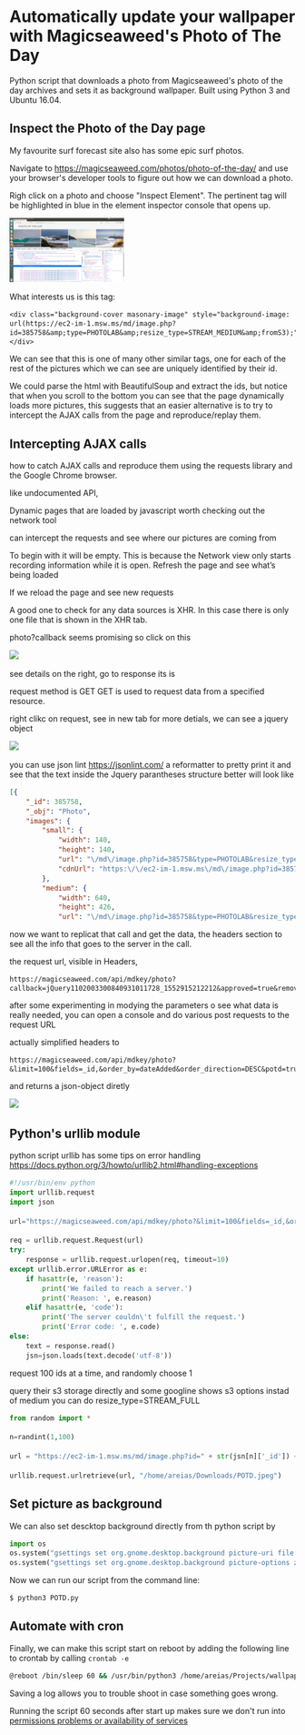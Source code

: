 

# Automatically update your wallpaper with Magicseaweed's Photo of The Day 


Python script that downloads a photo from Magicseaweed's photo of the day archives and sets it as background wallpaper. Built using Python 3 and Ubuntu 16.04. 


## Inspect the Photo of the Day page

My favourite surf forecast site also has some epic surf photos.

Navigate to https://magicseaweed.com/photos/photo-of-the-day/ and use your browser's developer tools to figure out how we can download a photo. 

Righ click on a photo and choose "Inspect Element". The pertinent tag will be highlighted in blue in the element inspector console that opens up. 

<img src="img/Screenshot1.png" width="40%" />

What interests us is this tag:

```
<div class="background-cover masonary-image" style="background-image: url(https://ec2-im-1.msw.ms/md/image.php?id=385758&amp;type=PHOTOLAB&amp;resize_type=STREAM_MEDIUM&amp;fromS3);"></div>
```

We can see that this is one of many other similar tags, one for each of the rest of the pictures which we can see are uniquely identified by their id.

We could parse the html with BeautifulSoup and extract the ids, but notice that when you scroll to the bottom you can see that the page dynamically loads more pictures, this suggests that an easier alternative is to try to intercept the AJAX calls from the page and reproduce/replay them.


## Intercepting AJAX calls

how to catch AJAX calls and reproduce them using the requests library and the Google Chrome browser.

like undocumented API,

Dynamic pages that are loaded by javascript worth checking out the network tool 

can intercept the requests and see where our pictures are coming from

To begin with it will be empty. This is because the Network view only starts recording information while it is open.
Refresh the page and see what’s being loaded

If we reload the page and see new requests

A good one to check for any data sources is XHR.  In this case there is only one file that is shown in the XHR tab.

photo?callback seems promising so click on this

<img src="Screenshot2.png" width="40%" />

see details on the right, go to response its is 	 

request method is GET GET is used to request data from a specified resource.

right clikc on request, see in new tab for more detials, we can see a jquery object

<img src="Screenshot3.png" width="40%" />


you can use json lint https://jsonlint.com/ a reformatter to pretty print it and see that the text inside the Jquery parantheses structure better will look like

```json
[{
	"_id": 385758,
	"_obj": "Photo",
	"images": {
		"small": {
			"width": 140,
			"height": 140,
			"url": "\/md\/image.php?id=385758&type=PHOTOLAB&resize_type=STREAM_SMALL&fromS3",
			"cdnUrl": "https:\/\/ec2-im-1.msw.ms\/md\/image.php?id=385758&type=PHOTOLAB&resize_type=STREAM_SMALL&fromS3"
		},
		"medium": {
			"width": 640,
			"height": 426,
			"url": "\/md\/image.php?id=385758&type=PHOTOLAB&resize_type=STREAM_MEDIUM&fromS3",
```

now we want to replicat that call and get the data, the headers section to see all the info that goes to the server in the call.

the request url, visible in Headers, 

```
https://magicseaweed.com/api/mdkey/photo?callback=jQuery1102003300840931011728_1552915212212&approved=true&removed=false&depth=2&limit=20&fields=_id,_obj,isApproved,images.small.*,images.medium.*,isRemoved,description,dateAdded,fullPageUrl,views,user.name,spot.name,isPOTD,taken,favouriteCount,location.country.iso,browseSession.hash,browseSession.size,browseSession.currentPosition&order_by=dateAdded&order_direction=DESC&potd=true&_=1552915212213
```

after some experimenting in modying the parameters o see what data is really needed, you can open a console and do various post requests to the request URL

actually simplified headers to 
```
https://magicseaweed.com/api/mdkey/photo?&limit=100&fields=_id,&order_by=dateAdded&order_direction=DESC&potd=true
```

and returns a json-object diretly

<img src="Screenshot4.png" width="40%" />


## Python's urllib module

python script urllib has some tips on error handling https://docs.python.org/3/howto/urllib2.html#handling-exceptions

```python
#!/usr/bin/env python
import urllib.request
import json

url="https://magicseaweed.com/api/mdkey/photo?&limit=100&fields=_id,&order_by=dateAdded&order_direction=DESC&potd=true"

req = urllib.request.Request(url)
try:
    response = urllib.request.urlopen(req, timeout=10)
except urllib.error.URLError as e:
    if hasattr(e, 'reason'):
        print('We failed to reach a server.')
        print('Reason: ', e.reason)
    elif hasattr(e, 'code'):
        print('The server couldn\'t fulfill the request.')
        print('Error code: ', e.code)
else:
    text = response.read()
    jsn=json.loads(text.decode('utf-8'))
```


request 100 ids at a time, and randomly choose 1

query their s3 storage directly and some googline shows s3 options instad of medium you can do resize_type=STREAM_FULL


```python
from random import *

n=randint(1,100)

url = "https://ec2-im-1.msw.ms/md/image.php?id=" + str(jsn[n]['_id']) + "&type=PHOTOLAB&resize_type=STREAM_FULL&fromS3"

urllib.request.urlretrieve(url, "/home/areias/Downloads/POTD.jpeg")
```


## Set picture as background

We can also set descktop background directly from th python script by 

```python
import os
os.system("gsettings set org.gnome.desktop.background picture-uri file:///home/areias/Downloads/POTD.jpeg")
os.system("gsettings set org.gnome.desktop.background picture-options zoom")
```

Now we can run our script from the command line:
```bash
$ python3 POTD.py
```

## Automate with cron

Finally, we can make this script start on reboot by adding the following line to crontab by calling `crontab -e`
```bash
@reboot /bin/sleep 60 && /usr/bin/python3 /home/areias/Projects/wallpaper/POTD.py > log 2>&1
```

Saving a log allows you to trouble shoot in case something goes wrong.

Running the script 60 seconds after start up makes sure we don't run into [permissions problems or availability of services](https://unix.stackexchange.com/questions/109804/crontabs-reboot-only-works-for-root)


